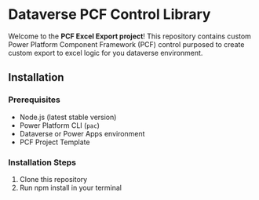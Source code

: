 # Dataverse PCF Control Library

Welcome to the **PCF Excel Export project**! This repository contains custom Power Platform Component Framework (PCF) control purposed to create custom export to excel logic for you dataverse environment.

## Installation

### Prerequisites

- Node.js (latest stable version)
- Power Platform CLI (`pac`)
- Dataverse or Power Apps environment
- PCF Project Template

### Installation Steps

1. Clone this repository
2. Run npm install in your terminal
